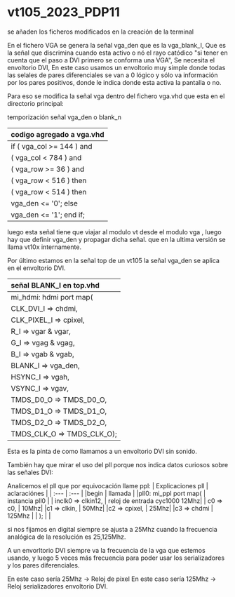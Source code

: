 # vt105_2023_PDP11
se añaden los ficheros modificados en la creación de la terminal

En el fichero VGA se genera la señal vga_den que es la vga_blank_I,
Que es la señal que discrimina cuando esta activo o nó el rayo catódico
"si tener en cuenta que el paso a DVI primero se conforma una VGA",
Se necesita el envoltorio DVI, En este caso usamos un envoltorio muy simple
donde todas las selales de pares diferenciales se van a 0 lógico
y sólo va información por los pares positivos, donde le indica donde esta activa la pantalla o no.

Para eso se modifica la señal vga dentro del fichero vga.vhd
que esta en el directorio principal:



 temporización señal vga_den o blank_n

 | codigo agregado a vga.vhd |
 | :---          |
 | if ( vga_col >= 144 ) and |
   |  ( vga_col <  784 ) and |
   |  ( vga_row >=  36 ) and |
   |  ( vga_row <  516 ) then |
   |  ( vga_row <  514 ) then |
   | vga_den <= '0'; else |
   | vga_den <= '1'; end if; |
    
 luego esta señal tiene que viajar al modulo vt desde el modulo vga ,
 luego hay que definir vga_den y propagar dicha señal.
 que en la ultima versión se llama vt10x internamente.
 
 Por último estamos en la señal top de un vt105 la señal vga_den
 se aplica en el envoltorio DVI. 
 
 
  | señal BLANK_I en top.vhd |
   | :--- |
 | mi_hdmi: hdmi port map( |
|	CLK_DVI_I	=> chdmi, |
|	CLK_PIXEL_I	=> cpixel, |
|	R_I		=> vgar & vgar, |
|	G_I		=> vgag & vgag, |
|	B_I		=> vgab & vgab, |
|	BLANK_I		=>  vga_den, |
|	HSYNC_I		=>  vgah, |
|	VSYNC_I		=>  vgav, |
|	TMDS_D0_O	=>  TMDS_D0_O, |
|	TMDS_D1_O	=>  TMDS_D1_O, |
|	TMDS_D2_O	=>  TMDS_D2_O, |
|	TMDS_CLK_O	=>  TMDS_CLK_O); |

Esta es la pinta de como llamamos a un envoltorio DVI sin sonido.

También hay que mirar el uso del pll porque nos indica datos curiosos
sobre las señales DVI:


 Analicemos el pll que por equivocación llame ppl: 
   | Explicaciones pll |  aclaraciónes |
   | :--- |  :--- |
   |begin | llamada |
   |pll0: mi_ppl port map( | instancia pll0 |
   |    inclk0 => clkin12, | reloj de entrada cyc1000 12Mhz|
   |   c0 => c0, | 10Mhz|
   |c1 => clkin, | 50Mhz|
   |c2 => cpixel, | 25Mhz|
   |c3 => chdmi | 125Mhz |
   | ); |  |
   
   si nos fijamos en digital siempre se ajusta a 25Mhz
   cuando la frecuencia analógica de la resolución es 25,125Mhz.
   
   A un envorltorio DVI siempre va la frecuencia de la vga que estemos usando,
   y luego 5 veces más frecuencia para poder usar los serializadores y
   los pares diferenciales.
   
   En este caso sería 25Mhz -> Reloj de pixel
   En este caso sería 125Mhz -> Reloj serializadores envoltorio DVI. 
